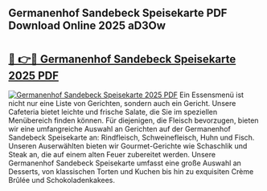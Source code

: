 ## Germanenhof Sandebeck Speisekarte PDF Download Online 2025 aD3Ow

# <h2><a href="http://gcaclf.nevu.top/?p=Germanenhof+Sandebeck+Speisekarte">🔗 👉🔴 Germanenhof Sandebeck Speisekarte 2025 PDF</a></h2>

[![Germanenhof Sandebeck Speisekarte 2025 PDF](https://i.imgur.com/dBaPXMq.png)](http://gcaclf.nevu.top/?p=Germanenhof+Sandebeck+Speisekarte)
Ein Essensmenü ist nicht nur eine Liste von Gerichten, sondern auch ein Gericht. Unsere Cafeteria bietet leichte und frische Salate, die Sie im speziellen Menübereich finden können. Für diejenigen, die Fleisch bevorzugen, bieten wir eine umfangreiche Auswahl an Gerichten auf der Germanenhof Sandebeck Speisekarte an: Rindfleisch, Schweinefleisch, Huhn und Fisch. Unseren Auserwählten bieten wir Gourmet-Gerichte wie Schaschlik und Steak an, die auf einem alten Feuer zubereitet werden. Unsere Germanenhof Sandebeck Speisekarte umfasst eine große Auswahl an Desserts, von klassischen Torten und Kuchen bis hin zu exquisiten Crème Brûlée und Schokoladenkakees.
